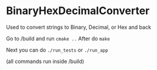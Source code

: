 # BinaryHexDecimalConverter
Used to convert strings to Binary, Decimal, or Hex and back

Go to /build and run `cmake ..` After do `make`

Next you can do `./run_tests` or `./run_app`

(all commands run inside /build)
